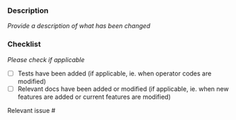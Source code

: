 ### Description

_Provide a description of what has been changed_

### Checklist

_Please check if applicable_

- [ ] Tests have been added (if applicable, ie. when operator codes are modified)
- [ ] Relevant docs have been added or modified (if applicable, ie. when new features are added or current features are modified)

<!--
  Make sure to link the related issue for this change
  If it requires multiple PRs and/or a PR on another repo as well, please use "Relates to" instead.
-->
Relevant issue #
